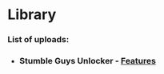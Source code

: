 # Library

### **List of uploads:**


* ### Stumble Guys Unlocker - [Features](https://github.com/KevinDerEchte/Library/blob/main/sUnlocker/README.md)


